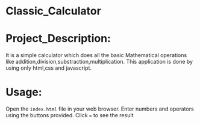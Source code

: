 # Classic_Calculator

# Project_Description:
It is a simple calculator which does all the basic Mathematical operations like addition,division,substraction,multiplication.
This application is done by using only html,css and javascript.

# Usage:

Open the `index.html` file in your web browser. Enter numbers and operators using the buttons provided. Click `=` to see the result
